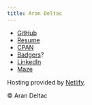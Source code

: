 ```yaml
---
title: Aran Deltac
---
```


- [GitHub](https://github.com/bluefeet)
- [Resume](resume.pdf)
- [CPAN](https://metacpan.org/author/BLUEFEET)
- [Badgers](http://www.youtube.com/watch?v=EIyixC9NsLI)?
- [LinkedIn](http://www.linkedin.com/in/bluefeet)
- [Maze](maze)

Hosting provided by [Netlify](https://netlify.com/).

&copy; Aran Deltac
